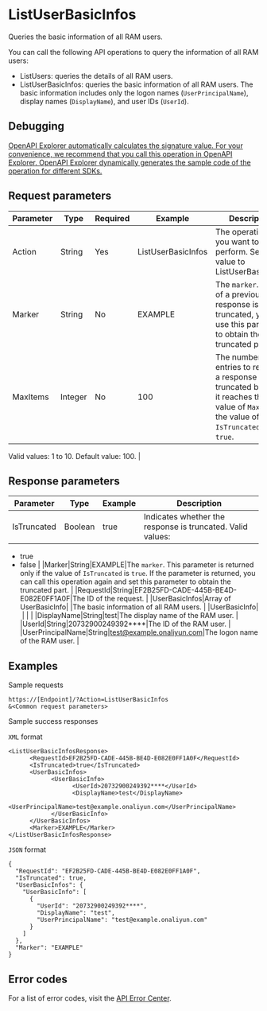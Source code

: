 # ListUserBasicInfos

Queries the basic information of all RAM users.

You can call the following API operations to query the information of all RAM users:

-   ListUsers: queries the details of all RAM users.
-   ListUserBasicInfos: queries the basic information of all RAM users. The basic information includes only the logon names \(`UserPrincipalName`\), display names \(`DisplayName`\), and user IDs \(`UserId`\).

## Debugging

[OpenAPI Explorer automatically calculates the signature value. For your convenience, we recommend that you call this operation in OpenAPI Explorer. OpenAPI Explorer dynamically generates the sample code of the operation for different SDKs.](https://api.aliyun.com/#product=Ims&api=ListUserBasicInfos&type=RPC&version=2019-08-15)

## Request parameters

|Parameter|Type|Required|Example|Description|
|---------|----|--------|-------|-----------|
|Action|String|Yes|ListUserBasicInfos|The operation that you want to perform. Set the value to ListUserBasicInfos. |
|Marker|String|No|EXAMPLE|The `marker`. If part of a previous response is truncated, you can use this parameter to obtain the truncated part. |
|MaxItems|Integer|No|100|The number of entries to return. If a response is truncated because it reaches the value of `MaxItems`, the value of `IsTruncated` will be `true`.

Valid values: 1 to 10. Default value: 100. |

## Response parameters

|Parameter|Type|Example|Description|
|---------|----|-------|-----------|
|IsTruncated|Boolean|true|Indicates whether the response is truncated. Valid values:

-   true
-   false |
|Marker|String|EXAMPLE|The `marker`. This parameter is returned only if the value of `IsTruncated` is `true`. If the parameter is returned, you can call this operation again and set this parameter to obtain the truncated part. |
|RequestId|String|EF2B25FD-CADE-445B-BE4D-E082E0FF1A0F|The ID of the request. |
|UserBasicInfos|Array of UserBasicInfo| |The basic information of all RAM users. |
|UserBasicInfo| | | |
|DisplayName|String|test|The display name of the RAM user. |
|UserId|String|20732900249392\*\*\*\*|The ID of the RAM user. |
|UserPrincipalName|String|test@example.onaliyun.com|The logon name of the RAM user. |

## Examples

Sample requests

```
https://[Endpoint]/?Action=ListUserBasicInfos
&<Common request parameters>
```

Sample success responses

`XML` format

```
<ListUserBasicInfosResponse>
      <RequestId>EF2B25FD-CADE-445B-BE4D-E082E0FF1A0F</RequestId>
      <IsTruncated>true</IsTruncated>
      <UserBasicInfos>
            <UserBasicInfo>
                  <UserId>20732900249392****</UserId>
                  <DisplayName>test</DisplayName>
                  <UserPrincipalName>test@example.onaliyun.com</UserPrincipalName>
            </UserBasicInfo>
      </UserBasicInfos>
      <Marker>EXAMPLE</Marker>
</ListUserBasicInfosResponse>
```

`JSON` format

```
{
  "RequestId": "EF2B25FD-CADE-445B-BE4D-E082E0FF1A0F",
  "IsTruncated": true,
  "UserBasicInfos": {
    "UserBasicInfo": [
      {
        "UserId": "20732900249392****",
        "DisplayName": "test",
        "UserPrincipalName": "test@example.onaliyun.com"
      }
    ]
  },
  "Marker": "EXAMPLE"
}
```

## Error codes

For a list of error codes, visit the [API Error Center](https://error-center.alibabacloud.com/status/product/Ims).


